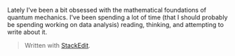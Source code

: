 Lately I've been a bit obsessed with the mathematical foundations of quantum mechanics. I've been spending a lot of time (that I should probably be spending working on data analysis) reading, thinking, and attempting to write about it.


> Written with [StackEdit](https://stackedit.io/).
<!--stackedit_data:
eyJoaXN0b3J5IjpbMTA0OTY0MzU0MSwxMzE1NjM4Nzg1LC0xOD
kxMTIwMjZdfQ==
-->